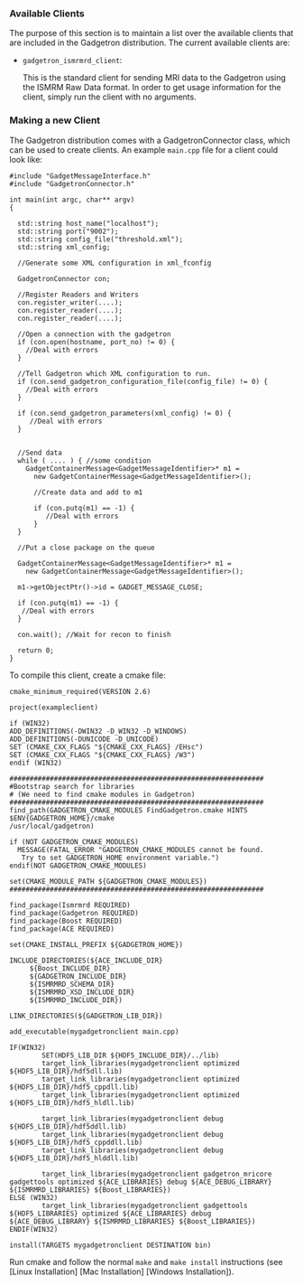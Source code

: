 ### Available Clients

The purpose of this section is to maintain a list over the available clients that are included in the Gadgetron distribution. The current available clients are:

-   `gadgetron_ismrmrd_client`:

    This is the standard client for sending MRI data to the Gadgetron using the ISMRM Raw Data format. In order to get usage information for the client, simply run the client with no arguments.

### Making a new Client

The Gadgetron distribution comes with a GadgetronConnector class, which can be used to create clients. An example `main.cpp` file for a client could look like:

    #include "GadgetMessageInterface.h"
    #include "GadgetronConnector.h"

    int main(int argc, char** argv)
    {

      std::string host_name("localhost");
      std::string port("9002");
      std::string config_file("threshold.xml");
      std::string xml_config;

      //Generate some XML configuration in xml_fconfig

      GadgetronConnector con;

      //Register Readers and Writers
      con.register_writer(....);
      con.register_reader(....);
      con.register_reader(....);

      //Open a connection with the gadgetron
      if (con.open(hostname, port_no) != 0) {
        //Deal with errors
      }

      //Tell Gadgetron which XML configuration to run.
      if (con.send_gadgetron_configuration_file(config_file) != 0) {
        //Deal with errors
      }

      if (con.send_gadgetron_parameters(xml_config) != 0) {
         //Deal with errors
      }


      //Send data
      while ( .... ) { //some condition
        GadgetContainerMessage<GadgetMessageIdentifier>* m1 =
          new GadgetContainerMessage<GadgetMessageIdentifier>();
          
          //Create data and add to m1

          if (con.putq(m1) == -1) {
             //Deal with errors
          }
      }

      //Put a close package on the queue

      GadgetContainerMessage<GadgetMessageIdentifier>* m1 =
        new GadgetContainerMessage<GadgetMessageIdentifier>();

      m1->getObjectPtr()->id = GADGET_MESSAGE_CLOSE;

      if (con.putq(m1) == -1) {
       //Deal with errors
      }

      con.wait(); //Wait for recon to finish

      return 0;
    }

To compile this client, create a cmake file:

    cmake_minimum_required(VERSION 2.6)

    project(exampleclient)

    if (WIN32)
    ADD_DEFINITIONS(-DWIN32 -D_WIN32 -D_WINDOWS)
    ADD_DEFINITIONS(-DUNICODE -D_UNICODE)
    SET (CMAKE_CXX_FLAGS "${CMAKE_CXX_FLAGS} /EHsc")
    SET (CMAKE_CXX_FLAGS "${CMAKE_CXX_FLAGS} /W3")
    endif (WIN32)

    ###############################################################
    #Bootstrap search for libraries 
    # (We need to find cmake modules in Gadgetron)
    ###############################################################
    find_path(GADGETRON_CMAKE_MODULES FindGadgetron.cmake HINTS
    $ENV{GADGETRON_HOME}/cmake
    /usr/local/gadgetron)

    if (NOT GADGETRON_CMAKE_MODULES)
      MESSAGE(FATAL_ERROR "GADGETRON_CMAKE_MODULES cannot be found. 
       Try to set GADGETRON_HOME environment variable.")
    endif(NOT GADGETRON_CMAKE_MODULES)

    set(CMAKE_MODULE_PATH ${GADGETRON_CMAKE_MODULES})
    ###############################################################

    find_package(Ismrmrd REQUIRED)
    find_package(Gadgetron REQUIRED)
    find_package(Boost REQUIRED)
    find_package(ACE REQUIRED)

    set(CMAKE_INSTALL_PREFIX ${GADGETRON_HOME})

    INCLUDE_DIRECTORIES(${ACE_INCLUDE_DIR} 
         ${Boost_INCLUDE_DIR}
         ${GADGETRON_INCLUDE_DIR}
         ${ISMRMRD_SCHEMA_DIR}
         ${ISMRMRD_XSD_INCLUDE_DIR}
         ${ISMRMRD_INCLUDE_DIR})

    LINK_DIRECTORIES(${GADGETRON_LIB_DIR})

    add_executable(mygadgetronclient main.cpp)

    IF(WIN32)
            SET(HDF5_LIB_DIR ${HDF5_INCLUDE_DIR}/../lib)
            target_link_libraries(mygadgetronclient optimized ${HDF5_LIB_DIR}/hdf5dll.lib)
            target_link_libraries(mygadgetronclient optimized ${HDF5_LIB_DIR}/hdf5_cppdll.lib)
            target_link_libraries(mygadgetronclient optimized ${HDF5_LIB_DIR}/hdf5_hldll.lib)
    
            target_link_libraries(mygadgetronclient debug ${HDF5_LIB_DIR}/hdf5ddll.lib)
            target_link_libraries(mygadgetronclient debug ${HDF5_LIB_DIR}/hdf5_cppddll.lib)
            target_link_libraries(mygadgetronclient debug ${HDF5_LIB_DIR}/hdf5_hlddll.lib)
    
            target_link_libraries(mygadgetronclient gadgetron_mricore gadgettools optimized ${ACE_LIBRARIES} debug ${ACE_DEBUG_LIBRARY} ${ISMRMRD_LIBRARIES} ${Boost_LIBRARIES})
    ELSE (WIN32)
            target_link_libraries(mygadgetronclient gadgettools  ${HDF5_LIBRARIES} optimized ${ACE_LIBRARIES} debug ${ACE_DEBUG_LIBRARY} ${ISMRMRD_LIBRARIES} ${Boost_LIBRARIES})
    ENDIF(WIN32)

    install(TARGETS mygadgetronclient DESTINATION bin)

Run cmake and follow the normal `make` and `make install` instructions (see [Linux Installation] [Mac Installation] [Windows Installation]).